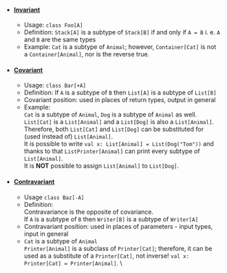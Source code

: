* #### [Invariant](src/main/scala/Invariance.scala)
    * Usage: `class Foo[A]`
    * Definition: `Stack[A]` is a subtype of `Stack[B]` if and only if `A = B` i. e. `A` and `B` are the same types
    * Example: `Cat` is a subtype of `Animal`; however, `Container[Cat]` is not a `Container[Animal]`, nor is the reverse true.

* #### [Covariant](src/main/scala/Covariance.scala)
    * Usage: `class Bar[+A]`
    * Definition: If `A` is a subtype of `B` then `List[A]` is a subtype of `List[B]` 
    * Covariant position: used in places of return types, output in general
    * Example: \
      `Cat` is a subtype of `Animal`, `Dog` is a subtype of `Animal` as well.\
      `List[Cat]` is a `List[Animal]` and a `List[Dog]` is also a `List[Animal]`.\
      Therefore, both `List[Cat]` and `List[Dog]` can be substituted for (used instead of) `List[Animal]`.\
      It is possible to write `val x: List[Animal] = List(Dog("Tom"))` and thanks to that `ListPrinter[Animal]` can print every subtype of `List[Animal]`. \
      It is __NOT__ possible to assign `List[Animal]` to `List[Dog]`.
 
* #### [Contravariant](src/main/scala/Contravariance.scala)
    * Usage `class Baz[-A]`
    * Definition: \
      Contravariance is the opposite of covariance.\
      If `A` is a subtype of `B` then `Writer[B]` is a subtype of `Writer[A]`
    * Contravariant position: used in places of parameters - input types, input in general
    * `Cat` is a subtype of `Animal`\
      `Printer[Animal]` is a subclass of `Printer[Cat]`; therefore, it can be used as a substitute of a `Printer[Cat]`, not inverse!
      `val x: Printer[Cat] = Printer[Animal]`. \
